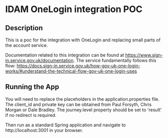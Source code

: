 # IDAM OneLogin integration POC

## Description

This is a poc for the integration with OneLogin and replacing small parts of the account service.

Documentation related to this integration can be found at https://www.sign-in.service.gov.uk/documentation. The 
service fundamentally follows this flow: https://docs.sign-in.service.gov.uk/how-gov-uk-one-login-works/#understand-the-technical-flow-gov-uk-one-login-uses
## Running the App
You will need to replace the placeholders in the application.properties file. The client_id and private key can 
be obtained from Paul Forsyth, Chris Morgan or Dale Bradley. The journey.level property should be set to 'result' if no redirect is required.

Then run as a standard Spring application and navigate to http://localhost:3001 in your browser.